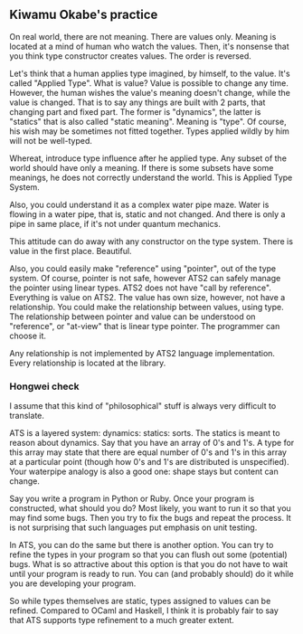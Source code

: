 ## Kiwamu Okabe's practice

On real world, there are not meaning. There are values only.
Meaning is located at a mind of human who watch the values.
Then, it's nonsense that you think type constructor creates values. The order is reversed.

Let's think that a human applies type imagined, by himself, to the value. It's called "Applied Type".
What is value? Value is possible to change any time.
However, the human wishes the value's meaning doesn't change, while the value is changed.
That is to say any things are built with 2 parts, that changing part and fixed part.
The former is "dynamics", the latter is "statics" that is also called "static meaning". Meaning is "type".
Of course, his wish may be sometimes not fitted together.
Types applied wildly by him will not be well-typed.

Whereat, introduce type influence after he applied type.
Any subset of the world should have only a meaning.
If there is some subsets have some meanings, he does not correctly understand the world.
This is Applied Type System.

Also, you could understand it as a complex water pipe maze.
Water is flowing in a water pipe, that is, static and not changed.
And there is only a pipe in same place, if it's not under quantum mechanics.

This attitude can do away with any constructor on the type system.
There is value in the first place. Beautiful.

Also, you could easily make "reference" using "pointer", out of the type system.
Of course, pointer is not safe, however ATS2 can safely manage the pointer using linear types.
ATS2 does not have "call by reference". Everything is value on ATS2.
The value has own size, however, not have a relationship.
You could make the relationship between values, using type.
The relationship between pointer and value can be understood on "reference", or "at-view" that is linear type pointer.
The programmer can choose it.

Any relationship is not implemented by ATS2 language implementation.
Every relationship is located at the library.

### Hongwei check

I assume that this kind of "philosophical" stuff is always very difficult
to translate.

ATS is a layered system: dynamics: statics: sorts. The statics is meant
to reason about dynamics. Say that you have an array of 0's and 1's. A type
for this array may state that there are equal number of 0's and 1's in
this array at a particular point (though how 0's and 1's are distributed
is unspecified). Your waterpipe analogy is also a good one: shape stays
but content can change.

Say you write a program in Python or Ruby. Once your program is constructed,
what should you do? Most likely, you want to run it so that you may find some bugs.
Then you try to fix the bugs and repeat the process. It is not surprising that such
languages put emphasis on unit testing.

In ATS, you can do the same but there is another option. You can try to refine the
types in your program so that you can flush out some (potential) bugs. What is so
attractive about this option is that you do not have to wait until your program is ready to
run. You can (and probably should) do it while you are developing your program.

So while types themselves are static, types assigned to values can be refined.
Compared to OCaml and Haskell, I think it is probably fair to say that ATS supports
type refinement to a much greater extent.